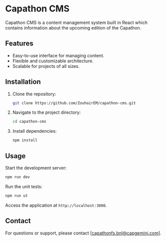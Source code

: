 # Capathon CMS

Capathon CMS is a content management system built in React which contains information about the upcoming edition of the Capathon.

## Features

- Easy-to-use interface for managing content.
- Flexible and customizable architecture.
- Scalable for projects of all sizes.

## Installation

1. Clone the repository:
   ```bash
   git clone https://github.com/ZouhairEM/capathon-cms.git
   ```
2. Navigate to the project directory:
   ```bash
   cd capathon-cms
   ```
3. Install dependencies:
   ```bash
   npm install
   ```

## Usage

Start the development server:

```bash
npm run dev
```

Run the unit tests:

```bash
npm run ut
```

Access the application at `http://localhost:3000`.

## Contact

For questions or support, please contact [capathonfs.bnl@capgemini.com].
